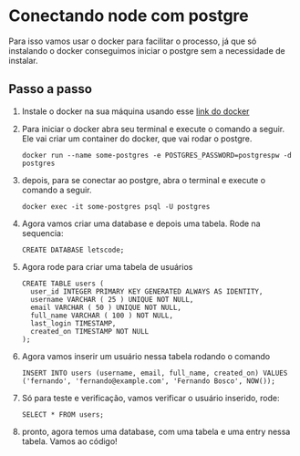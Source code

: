 # Conectando node com postgre

Para isso vamos usar o docker para facilitar o processo, já que só instalando o docker conseguimos iniciar o postgre sem a necessidade de instalar.

## Passo a passo

1. Instale o docker na sua máquina usando esse
   [link do docker](https://www.docker.com/get-started/)

1. Para iniciar o docker abra seu terminal e execute o comando a seguir. Ele vai criar um container do docker, que vai rodar o postgre.

   ```
   docker run --name some-postgres -e POSTGRES_PASSWORD=postgrespw -d postgres
   ```

1. depois, para se conectar ao postgre, abra o terminal e execute o comando a seguir.

   ```
   docker exec -it some-postgres psql -U postgres
   ```

1. Agora vamos criar uma database e depois uma tabela. Rode na sequencia:

   ```
   CREATE DATABASE letscode;
   ```

1. Agora rode para criar uma tabela de usuários

   ```
   CREATE TABLE users (
     user_id INTEGER PRIMARY KEY GENERATED ALWAYS AS IDENTITY,
     username VARCHAR ( 25 ) UNIQUE NOT NULL,
     email VARCHAR ( 50 ) UNIQUE NOT NULL,
     full_name VARCHAR ( 100 ) NOT NULL,
     last_login TIMESTAMP,
     created_on TIMESTAMP NOT NULL
   );
   ```

1. Agora vamos inserir um usuário nessa tabela rodando o comando

   ```
   INSERT INTO users (username, email, full_name, created_on) VALUES ('fernando', 'fernando@example.com', 'Fernando Bosco', NOW());
   ```

1. Só para teste e verificação, vamos verificar o usuário inserido, rode:

   ```
   SELECT * FROM users;
   ```

1. pronto, agora temos uma database, com uma tabela e uma entry nessa tabela. Vamos ao código!
